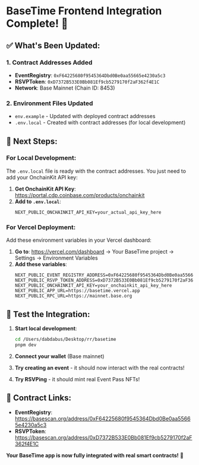 # BaseTime Frontend Integration Complete! 🎉

## ✅ **What's Been Updated:**

### 1. **Contract Addresses Added**
- **EventRegistry**: `0xF64225680f9545364Dbd0Be0aa55665e4230a5c3`
- **RSVPToken**: `0xD7372B533E0Bb081Ef9cb5279170f2aF362f4E1C`
- **Network**: Base Mainnet (Chain ID: 8453)

### 2. **Environment Files Updated**
- `env.example` - Updated with deployed contract addresses
- `.env.local` - Created with contract addresses (for local development)

## 🚀 **Next Steps:**

### **For Local Development:**
The `.env.local` file is ready with the contract addresses. You just need to add your OnchainKit API key:

1. **Get OnchainKit API Key**: https://portal.cdp.coinbase.com/products/onchainkit
2. **Add to `.env.local`**:
   ```
   NEXT_PUBLIC_ONCHAINKIT_API_KEY=your_actual_api_key_here
   ```

### **For Vercel Deployment:**
Add these environment variables in your Vercel dashboard:

1. **Go to**: https://vercel.com/dashboard → Your BaseTime project → Settings → Environment Variables
2. **Add these variables**:
   ```
   NEXT_PUBLIC_EVENT_REGISTRY_ADDRESS=0xF64225680f9545364Dbd0Be0aa55665e4230a5c3
   NEXT_PUBLIC_RSVP_TOKEN_ADDRESS=0xD7372B533E0Bb081Ef9cb5279170f2aF362f4E1C
   NEXT_PUBLIC_ONCHAINKIT_API_KEY=your_onchainkit_api_key_here
   NEXT_PUBLIC_APP_URL=https://basetime.vercel.app
   NEXT_PUBLIC_RPC_URL=https://mainnet.base.org
   ```

## 🧪 **Test the Integration:**

1. **Start local development**:
   ```bash
   cd /Users/dabdabus/Desktop/rr/basetime
   pnpm dev
   ```

2. **Connect your wallet** (Base mainnet)
3. **Try creating an event** - it should now interact with the real contracts!
4. **Try RSVPing** - it should mint real Event Pass NFTs!

## 🔗 **Contract Links:**
- **EventRegistry**: https://basescan.org/address/0xF64225680f9545364Dbd0Be0aa55665e4230a5c3
- **RSVPToken**: https://basescan.org/address/0xD7372B533E0Bb081Ef9cb5279170f2aF362f4E1C

**Your BaseTime app is now fully integrated with real smart contracts!** 🎊
